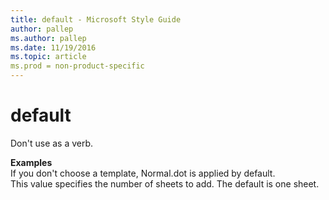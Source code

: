 ```yaml
---
title: default - Microsoft Style Guide
author: pallep
ms.author: pallep
ms.date: 11/19/2016
ms.topic: article
ms.prod = non-product-specific
---
```


# default

Don't use as a verb. 

**Examples**  
If you don't choose a template, Normal.dot is applied by default.  
This value specifies the number of sheets to add. The default is one sheet.
